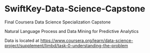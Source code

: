 # SwiftKey-Data-Science-Capstone
Final Coursera Data Science Specialization Capstone 

Natural Language Process and Data Mining for Predictive Analytics

Data is located at <https://www.coursera.org/learn/data-science-project/supplement/Iimbd/task-0-understanding-the-problem>
